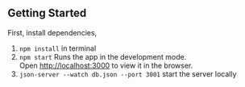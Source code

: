 ## Getting Started
First, install dependencies,

1. `npm install`
 in terminal
2. `npm start` 
Runs the app in the development mode.\
Open [http://localhost:3000](http://localhost:3000) to view it in the browser.
3. `json-server --watch db.json --port 3001` 
start the server locally





